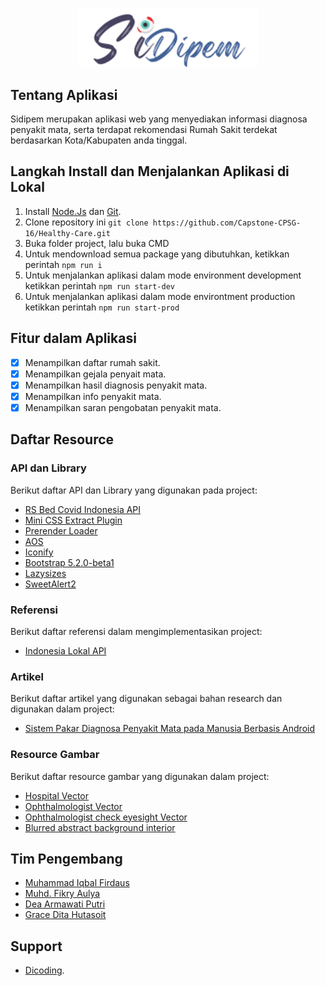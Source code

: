 <p align="center"><a href="https://ranavid.netlify.app"  target="_blank"><img src="https://raw.githubusercontent.com/Capstone-CPSG-16/Healthy-Care/main/src/public/images/logo.png" width="290"></a></p>

##  Tentang Aplikasi
Sidipem merupakan aplikasi web yang menyediakan informasi diagnosa penyakit mata, serta terdapat rekomendasi Rumah Sakit terdekat berdasarkan Kota/Kabupaten anda tinggal.

##  Langkah Install dan Menjalankan Aplikasi di Lokal
1.  Install [Node.Js](https://nodejs.org/en/download/) dan [Git](https://git-scm.com/).
2.  Clone repository ini
`git clone https://github.com/Capstone-CPSG-16/Healthy-Care.git`
4.  Buka folder project, lalu buka CMD
5.  Untuk mendownload semua package yang dibutuhkan, ketikkan perintah
`npm run i`
6.  Untuk menjalankan aplikasi dalam mode environment development ketikkan perintah
`npm run start-dev`
7.  Untuk menjalankan aplikasi dalam mode environtment production ketikkan perintah
`npm run start-prod`

##  Fitur dalam Aplikasi
-  [x] Menampilkan daftar rumah sakit.
-  [x] Menampilkan gejala penyait mata.
-  [x] Menampilkan hasil diagnosis penyakit mata.
-  [x] Menampilkan info penyakit mata.
-  [x] Menampilkan saran pengobatan penyakit mata.

##  Daftar Resource
###  API dan Library
Berikut daftar API dan Library yang digunakan pada project:
-  [RS Bed Covid Indonesia API](https://github.com/satyawikananda/rs-bed-covid-indo-api)
-  [Mini CSS Extract Plugin](https://www.npmjs.com/package/mini-css-extract-plugin)
-  [Prerender Loader](https://www.npmjs.com/package/@httptoolkit/prerender-loader)
-  [AOS](https://www.npmjs.com/package/aos)
-  [Iconify](https://www.npmjs.com/package/@iconify/iconify)
-  [Bootstrap 5.2.0-beta1](https://www.npmjs.com/package/bootstrap/v/5.2.0-beta1)
-  [Lazysizes](https://www.npmjs.com/package/lazysizes)
-  [SweetAlert2](https://www.npmjs.com/package/sweetalert2)

###  Referensi
Berikut daftar referensi dalam mengimplementasikan project:
-  [Indonesia Lokal API](https://github.com/farizdotid/DAFTAR-API-LOKAL-INDONESIA)

###  Artikel
Berikut daftar artikel yang digunakan sebagai bahan research dan digunakan dalam project:
-  [Sistem Pakar Diagnosa Penyakit Mata pada Manusia Berbasis Android](http://repository.untag-sby.ac.id/1027/)

###  Resource Gambar
Berikut daftar resource gambar yang digunakan dalam project:
-  [Hospital Vector](https://www.freepik.com/free-vector/hospital-building-concept-illustration_22635351.htm#query=hospital&position=13&from_view=search)
-  [Ophthalmologist Vector](https://www.freepik.com/free-vector/ophthalmologist-concept-illustration_14935660.htm#page=2&query=ophthalmological&position=15&from_view=search)
-  [Ophthalmologist check eyesight Vector](https://www.freepik.com/free-vector/ophthalmologist-check-eyesight-with-eye-test-chart_20924573.htm#query=visual%20acuity&position=0&from_view=keyword)
-  [Blurred abstract background interior](https://www.freepik.com/free-photo/blurred-abstract-background-interior-view-looking-out-toward-empty-office-lobby-entrance-doors-glass-curtain-wall-with-frame_1254646.htm?query=hospital%20background)

##  Tim Pengembang
-  [Muhammad Iqbal Firdaus](https://github.com/IqbalF16)
-  [Muhd. Fikry Aulya](https://github.com/NastaRFEBE)
-  [Dea Armawati Putri](https://github.com/deaarmawatiputri)
-  [Grace Dita Hutasoit](https://github.com/gracedita1)

##  Support
-  [Dicoding](https://dicoding.com/).
